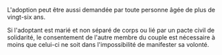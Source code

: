 L'adoption peut être aussi demandée par toute personne âgée de plus de vingt-six ans.

Si l'adoptant est marié et non séparé de corps ou lié par un pacte civil de solidarité, le consentement de l'autre membre du couple est nécessaire à moins que celui-ci ne soit dans l'impossibilité de manifester sa volonté.
